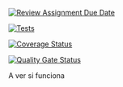 [![Review Assignment Due Date](https://classroom.github.com/assets/deadline-readme-button-24ddc0f5d75046c5622901739e7c5dd533143b0c8e959d652212380cedb1ea36.svg)](https://classroom.github.com/a/T5K9tzcv)

[![Tests](https://github.com/ULL-ESIT-INF-DSI-2324/ull-esit-inf-dsi-23-24-prct09-filesystem-magic-app-OscarCordobesNavarro/actions/workflows/node.js.yml/badge.svg)](https://github.com/ULL-ESIT-INF-DSI-2324/ull-esit-inf-dsi-23-24-prct09-filesystem-magic-app-OscarCordobesNavarro/actions/workflows/node.js.yml)

[![Coverage Status](https://coveralls.io/repos/github/ULL-ESIT-INF-DSI-2324/ull-esit-inf-dsi-23-24-prct09-filesystem-magic-app-OscarCordobesNavarro/badge.svg?branch=main)](https://coveralls.io/github/ULL-ESIT-INF-DSI-2324/ull-esit-inf-dsi-23-24-prct09-filesystem-magic-app-OscarCordobesNavarro?branch=main)

[![Quality Gate Status](https://sonarcloud.io/api/project_badges/measure?project=ULL-ESIT-INF-DSI-2324_ull-esit-inf-dsi-23-24-prct09-filesystem-magic-app-OscarCordobesNavarro&metric=alert_status)](https://sonarcloud.io/summary/new_code?id=ULL-ESIT-INF-DSI-2324_ull-esit-inf-dsi-23-24-prct09-filesystem-magic-app-OscarCordobesNavarro)

A ver si funciona